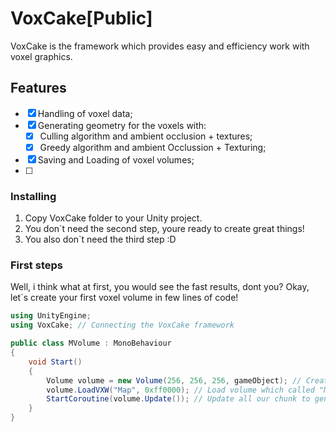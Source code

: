 # VoxCake[Public]
VoxCake is the framework which provides easy and efficiency work with voxel graphics.
## Features
- [X] Handling of voxel data;
- [X] Generating geometry for the voxels with:
    - [X] Culling algorithm and ambient occlusion + textures;
    - [X] Greedy algorithm and ambient Occlussion + Texturing;
- [X] Saving and Loading of voxel volumes;
- [ ]
### Installing
1. Copy VoxCake folder to your Unity project.
2. You don`t need the second step, youre ready to create great things!
3. You also don`t need the third step :D

### First steps
Well, i think what at first, you would see the fast results, dont you?
Okay, let`s create your first voxel volume in few lines of code!
```csharp
using UnityEngine;
using VoxCake; // Connecting the VoxCake framework

public class MVolume : MonoBehaviour
{
    void Start()
    {
        Volume volume = new Volume(256, 256, 256, gameObject); // Create the volume with 256x128x256 size in the gameobject which have that script
        volume.LoadVXW("Map", 0xff0000); // Load volume which called "Map" and set the ground color in hex format
        StartCoroutine(volume.Update()); // Update all our chunk to generate map geometry
    }
}
```
